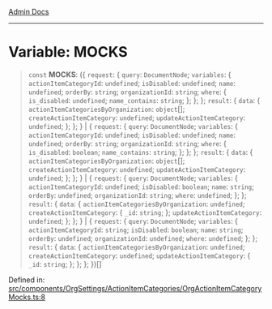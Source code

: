 [Admin Docs](/)

***

# Variable: MOCKS

> `const` **MOCKS**: (\{ `request`: \{ `query`: `DocumentNode`; `variables`: \{ `actionItemCategoryId`: `undefined`; `isDisabled`: `undefined`; `name`: `undefined`; `orderBy`: `string`; `organizationId`: `string`; `where`: \{ `is_disabled`: `undefined`; `name_contains`: `string`; \}; \}; \}; `result`: \{ `data`: \{ `actionItemCategoriesByOrganization`: `object`[]; `createActionItemCategory`: `undefined`; `updateActionItemCategory`: `undefined`; \}; \}; \} \| \{ `request`: \{ `query`: `DocumentNode`; `variables`: \{ `actionItemCategoryId`: `undefined`; `isDisabled`: `undefined`; `name`: `undefined`; `orderBy`: `string`; `organizationId`: `string`; `where`: \{ `is_disabled`: `boolean`; `name_contains`: `string`; \}; \}; \}; `result`: \{ `data`: \{ `actionItemCategoriesByOrganization`: `object`[]; `createActionItemCategory`: `undefined`; `updateActionItemCategory`: `undefined`; \}; \}; \} \| \{ `request`: \{ `query`: `DocumentNode`; `variables`: \{ `actionItemCategoryId`: `undefined`; `isDisabled`: `boolean`; `name`: `string`; `orderBy`: `undefined`; `organizationId`: `string`; `where`: `undefined`; \}; \}; `result`: \{ `data`: \{ `actionItemCategoriesByOrganization`: `undefined`; `createActionItemCategory`: \{ `_id`: `string`; \}; `updateActionItemCategory`: `undefined`; \}; \}; \} \| \{ `request`: \{ `query`: `DocumentNode`; `variables`: \{ `actionItemCategoryId`: `string`; `isDisabled`: `boolean`; `name`: `string`; `orderBy`: `undefined`; `organizationId`: `undefined`; `where`: `undefined`; \}; \}; `result`: \{ `data`: \{ `actionItemCategoriesByOrganization`: `undefined`; `createActionItemCategory`: `undefined`; `updateActionItemCategory`: \{ `_id`: `string`; \}; \}; \}; \})[]

Defined in: [src/components/OrgSettings/ActionItemCategories/OrgActionItemCategoryMocks.ts:8](https://github.com/Aad1tya27/talawa-admin/blob/dd4a08e622d0fa38bcf9758a530e8cdf917dbac8/src/components/OrgSettings/ActionItemCategories/OrgActionItemCategoryMocks.ts#L8)
